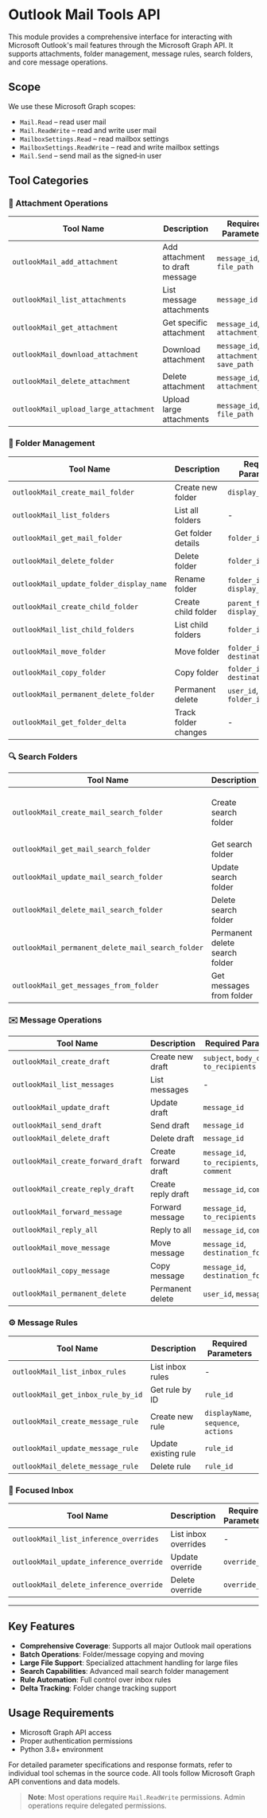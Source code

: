 # Outlook Mail Tools API

This module provides a comprehensive interface for interacting with Microsoft Outlook's mail features through the Microsoft Graph API. It supports attachments, folder management, message rules, search folders, and core message operations.

## Scope

We use these Microsoft Graph scopes:

- `Mail.Read` – read user mail
- `Mail.ReadWrite` – read and write user mail
- `MailboxSettings.Read` – read mailbox settings
- `MailboxSettings.ReadWrite` – read and write mailbox settings
- `Mail.Send` – send mail as the signed‑in user

## Tool Categories

### 🔗 Attachment Operations
| Tool Name | Description | Required Parameters |
|----------|-------------|---------------------|
| `outlookMail_add_attachment` | Add attachment to draft message | `message_id`, `file_path` |
| `outlookMail_list_attachments` | List message attachments | `message_id` |
| `outlookMail_get_attachment` | Get specific attachment | `message_id`, `attachment_id` |
| `outlookMail_download_attachment` | Download attachment | `message_id`, `attachment_id`, `save_path` |
| `outlookMail_delete_attachment` | Delete attachment | `message_id`, `attachment_id` |
| `outlookMail_upload_large_attachment` | Upload large attachments | `message_id`, `file_path` |

### 📁 Folder Management
| Tool Name | Description | Required Parameters |
|----------|-------------|---------------------|
| `outlookMail_create_mail_folder` | Create new folder | `display_name` |
| `outlookMail_list_folders` | List all folders | - |
| `outlookMail_get_mail_folder` | Get folder details | `folder_id` |
| `outlookMail_delete_folder` | Delete folder | `folder_id` |
| `outlookMail_update_folder_display_name` | Rename folder | `folder_id`, `display_name` |
| `outlookMail_create_child_folder` | Create child folder | `parent_folder_id`, `display_name` |
| `outlookMail_list_child_folders` | List child folders | `folder_id` |
| `outlookMail_move_folder` | Move folder | `folder_id`, `destination_id` |
| `outlookMail_copy_folder` | Copy folder | `folder_id`, `destination_id` |
| `outlookMail_permanent_delete_folder` | Permanent delete | `user_id`, `folder_id` |
| `outlookMail_get_folder_delta` | Track folder changes | - |

### 🔍 Search Folders
| Tool Name | Description | Required Parameters |
|----------|-------------|---------------------|
| `outlookMail_create_mail_search_folder` | Create search folder | `parent_folder_id`, `display_name`, `include_nested_folders`, `source_folder_ids`, `filter_query` |
| `outlookMail_get_mail_search_folder` | Get search folder | `folder_id` |
| `outlookMail_update_mail_search_folder` | Update search folder | `folder_id` |
| `outlookMail_delete_mail_search_folder` | Delete search folder | `folder_id` |
| `outlookMail_permanent_delete_mail_search_folder` | Permanent delete search folder | `folder_id` |
| `outlookMail_get_messages_from_folder` | Get messages from folder | `folder_id` |

### ✉️ Message Operations
| Tool Name | Description | Required Parameters |
|----------|-------------|---------------------|
| `outlookMail_create_draft` | Create new draft | `subject`, `body_content`, `to_recipients` |
| `outlookMail_list_messages` | List messages | - |
| `outlookMail_update_draft` | Update draft | `message_id` |
| `outlookMail_send_draft` | Send draft | `message_id` |
| `outlookMail_delete_draft` | Delete draft | `message_id` |
| `outlookMail_create_forward_draft` | Create forward draft | `message_id`, `to_recipients`, `comment` |
| `outlookMail_create_reply_draft` | Create reply draft | `message_id`, `comment` |
| `outlookMail_forward_message` | Forward message | `message_id`, `to_recipients` |
| `outlookMail_reply_all` | Reply to all | `message_id`, `comment` |
| `outlookMail_move_message` | Move message | `message_id`, `destination_folder_id` |
| `outlookMail_copy_message` | Copy message | `message_id`, `destination_folder_id` |
| `outlookMail_permanent_delete` | Permanent delete | `user_id`, `message_id` |

### ⚙️ Message Rules
| Tool Name | Description | Required Parameters |
|----------|-------------|---------------------|
| `outlookMail_list_inbox_rules` | List inbox rules | - |
| `outlookMail_get_inbox_rule_by_id` | Get rule by ID | `rule_id` |
| `outlookMail_create_message_rule` | Create new rule | `displayName`, `sequence`, `actions` |
| `outlookMail_update_message_rule` | Update existing rule | `rule_id` |
| `outlookMail_delete_message_rule` | Delete rule | `rule_id` |

### 🎯 Focused Inbox
| Tool Name | Description | Required Parameters |
|----------|-------------|---------------------|
| `outlookMail_list_inference_overrides` | List inbox overrides | - |
| `outlookMail_update_inference_override` | Update override | `override_id` |
| `outlookMail_delete_inference_override` | Delete override | `override_id` |

---

## Key Features
- **Comprehensive Coverage**: Supports all major Outlook mail operations
- **Batch Operations**: Folder/message copying and moving
- **Large File Support**: Specialized attachment handling for large files
- **Search Capabilities**: Advanced mail search folder management
- **Rule Automation**: Full control over inbox rules
- **Delta Tracking**: Folder change tracking support

## Usage Requirements
- Microsoft Graph API access
- Proper authentication permissions
- Python 3.8+ environment

For detailed parameter specifications and response formats, refer to individual tool schemas in the source code. All tools follow Microsoft Graph API conventions and data models.

> **Note**: Most operations require `Mail.ReadWrite` permissions. Admin operations require delegated permissions.